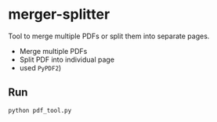 # merger-splitter


Tool to merge multiple PDFs or split them into separate pages.


- Merge multiple PDFs
- Split PDF into individual page
- used `PyPDF2`)

## Run
```bash
python pdf_tool.py
